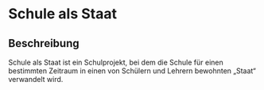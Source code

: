 # Schule als Staat

## Beschreibung

Schule als Staat ist ein Schulprojekt, bei dem die Schule für einen bestimmten Zeitraum in einen von Schülern und Lehrern bewohnten „Staat“ verwandelt wird.
